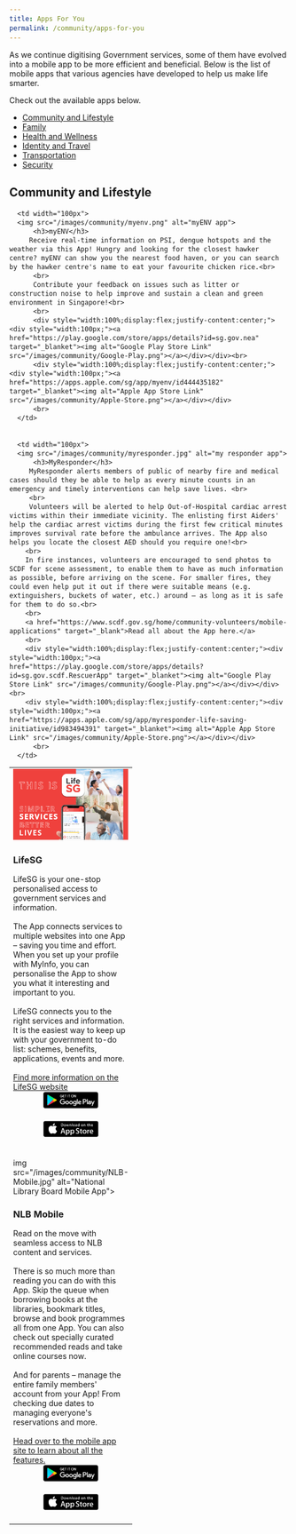 ```yaml
---
title: Apps For You
permalink: /community/apps-for-you
---
```


As we continue digitising Government services, some of them have evolved into a mobile app to be more efficient and beneficial. Below is the list of mobile apps that various agencies have developed to help us make life smarter. 

Check out the available apps below.

- [Community and Lifestyle](community-and-lifestyle)
- [Family](family)
- [Health and Wellness](health-and-wellness)
- [Identity and Travel](identity-and-travel)
- [Transportation](transportation)
- [Security](security)

## Community and Lifestyle

<table width="300px">
<tbody>
      <td width="100px">
          <img src="/images/community/LifeSG-Banner.png" alt="Life SG app">
          <h3>LifeSG</h3> 
          LifeSG is your one-stop personalised access to government services and information.<br>
          <br>
          The App connects services to multiple websites into one App – saving you time and effort. When you set up your profile with MyInfo, you can personalise the App to show you what it interesting and important to you.<br>
          <br>
          LifeSG connects you to the right services and information. It is the easiest way to keep up with your government to-do list: schemes, benefits,                     applications, events and more.<br>
          <br>
          <a href="https://www.life.gov.sg/" target="_blank">Find more information on the LifeSG website</a>
          <br>
          <div style="width:100%;display:flex;justify-content:center;"><div style="width:100px;"><a href="https://play.google.com/store/apps/details?id=sg.gov.app.mol" target="_blanket"><img alt="Google Play Store Link" src="/images/community/Google-Play.png"></a></div></div><br>
          <div style="width:100%;display:flex;justify-content:center;"><div style="width:100px;"><a href="https://apps.apple.com/sg/app/moments-of-life/id1383218758" target="_blanket"><img alt="Apple App Store Link" src="/images/community/Apple-Store.png"></a></div></div>
          <br>
          <br>
          img src="/images/community/NLB-Mobile.jpg" alt="National Library Board Mobile App">
          <h3>NLB Mobile</h3> 
          Read on the move with seamless access to NLB content and services.<br> 
          <br>  
          There is so much more than reading you can do with this App. Skip the queue when borrowing books at the libraries, bookmark titles, browse and book programmes all from one App. You can also check out specially curated recommended reads and take online courses now.<br> 
          <br>
          And for parents – manage the entire family members' account from your App! From checking due dates to managing everyone's reservations and more.<br>
          <br>
          <a href="https://mobileapp.nlb.gov.sg/" target="_blank">Head over to the mobile app site to learn about all the features.</a>
          <br>  
          <div style="width:100%;display:flex;justify-content:center;"><div style="width:100px;"><a href="hhttps://play.google.com/store/apps/details?id=sg.gov.nlb.nlbmobile" target="_blanket"><img alt="Google Play Store Link" src="/images/community/Google-Play.png"></a></div></div><br>
          <div style="width:100%;display:flex;justify-content:center;"><div style="width:100px;"><a href="https://apps.apple.com/sg/app/nlb-mobile/id1147053983" target="_blanket"><img alt="Apple App Store Link" src="/images/community/Apple-Store.png"></a></div></div>
          <br>  
      </td>
      
      <td width="100px">
      <img src="/images/community/myenv.png" alt="myENV app">
          <h3>myENV</h3> 
         Receive real-time information on PSI, dengue hotspots and the weather via this App! Hungry and looking for the closest hawker centre? myENV can show you the nearest food haven, or you can search by the hawker centre's name to eat your favourite chicken rice.<br>
          <br>
          Contribute your feedback on issues such as litter or construction noise to help improve and sustain a clean and green environment in Singapore!<br>
          <br>
          <div style="width:100%;display:flex;justify-content:center;"><div style="width:100px;"><a href="https://play.google.com/store/apps/details?id=sg.gov.nea" target="_blanket"><img alt="Google Play Store Link" src="/images/community/Google-Play.png"></a></div></div><br>
          <div style="width:100%;display:flex;justify-content:center;"><div style="width:100px;"><a href="https://apps.apple.com/sg/app/myenv/id444435182" target="_blanket"><img alt="Apple App Store Link" src="/images/community/Apple-Store.png"></a></div></div>
          <br>
      </td>
      
      
      <td width="100px">
      <img src="/images/community/myresponder.jpg" alt="my responder app">
          <h3>MyResponder</h3> 
         MyResponder alerts members of public of nearby fire and medical cases should they be able to help as every minute counts in an emergency and timely interventions can help save lives. <br>
         <br>
         Volunteers will be alerted to help Out-of-Hospital cardiac arrest victims within their immediate vicinity. The enlisting first Aiders' help the cardiac arrest victims during the first few critical minutes improves survival rate before the ambulance arrives. The App also helps you locate the closest AED should you require one!<br>
        <br>    
        In fire instances, volunteers are encouraged to send photos to SCDF for scene assessment, to enable them to have as much information as possible, before arriving on the scene. For smaller fires, they could even help put it out if there were suitable means (e.g. extinguishers, buckets of water, etc.) around – as long as it is safe for them to do so.<br>
        <br>
        <a href="https://www.scdf.gov.sg/home/community-volunteers/mobile-applications" target="_blank">Read all about the App here.</a>
        <br>
        <div style="width:100%;display:flex;justify-content:center;"><div style="width:100px;"><a href="https://play.google.com/store/apps/details?id=sg.gov.scdf.RescuerApp" target="_blanket"><img alt="Google Play Store Link" src="/images/community/Google-Play.png"></a></div></div><br>
        <div style="width:100%;display:flex;justify-content:center;"><div style="width:100px;"><a href="https://apps.apple.com/sg/app/myresponder-life-saving-initiative/id983494391" target="_blanket"><img alt="Apple App Store Link" src="/images/community/Apple-Store.png"></a></div></div>
          <br>
      </td>
  </tbody>
</table>

